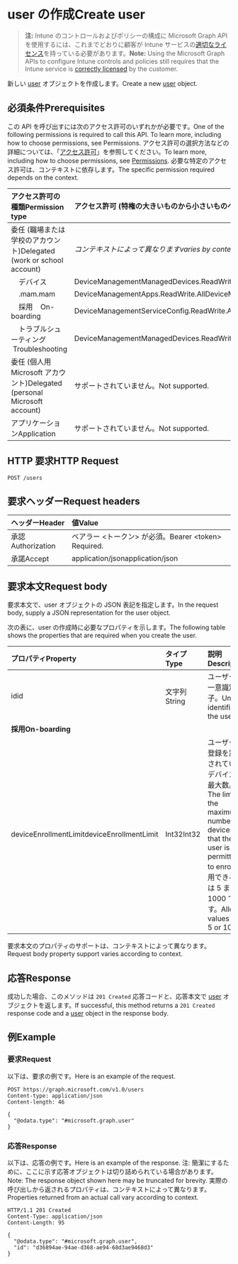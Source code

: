 # <a name="create-user"></a><span data-ttu-id="38e64-101">user の作成</span><span class="sxs-lookup"><span data-stu-id="38e64-101">Create user</span></span>

> <span data-ttu-id="38e64-102">**注:** Intune のコントロールおよびポリシーの構成に Microsoft Graph API を使用するには、これまでどおりに顧客が Intune サービスの[適切なライセンス](https://go.microsoft.com/fwlink/?linkid=839381)を持っている必要があります。</span><span class="sxs-lookup"><span data-stu-id="38e64-102">**Note:** Using the Microsoft Graph APIs to configure Intune controls and policies still requires that the Intune service is [correctly licensed](https://go.microsoft.com/fwlink/?linkid=839381) by the customer.</span></span>

<span data-ttu-id="38e64-103">新しい [user](../resources/intune_shared_user.md) オブジェクトを作成します。</span><span class="sxs-lookup"><span data-stu-id="38e64-103">Create a new [user](../resources/intune_shared_user.md) object.</span></span>
## <a name="prerequisites"></a><span data-ttu-id="38e64-104">必須条件</span><span class="sxs-lookup"><span data-stu-id="38e64-104">Prerequisites</span></span>
<span data-ttu-id="38e64-105">この API を呼び出すには次のアクセス許可のいずれかが必要です。</span><span class="sxs-lookup"><span data-stu-id="38e64-105">One of the following permissions is required to call this API. To learn more, including how to choose permissions, see Permissions.</span></span> <span data-ttu-id="38e64-106">アクセス許可の選択方法などの詳細については、「[アクセス許可](../../../concepts/permissions_reference.md)」を参照してください。</span><span class="sxs-lookup"><span data-stu-id="38e64-106">To learn more, including how to choose permissions, see [Permissions](../../../concepts/permissions_reference.md).</span></span>  <span data-ttu-id="38e64-107">必要な特定のアクセス許可は、コンテキストに依存します。</span><span class="sxs-lookup"><span data-stu-id="38e64-107">The specific permission required depends on the context.</span></span>

|<span data-ttu-id="38e64-108">アクセス許可の種類</span><span class="sxs-lookup"><span data-stu-id="38e64-108">Permission type</span></span>|<span data-ttu-id="38e64-109">アクセス許可 (特権の大きいものから小さいものへ)</span><span class="sxs-lookup"><span data-stu-id="38e64-109">Permissions (from most to least privileged)</span></span>|
|:---|:---|
|<span data-ttu-id="38e64-110">委任 (職場または学校のアカウント)</span><span class="sxs-lookup"><span data-stu-id="38e64-110">Delegated (work or school account)</span></span>| <span data-ttu-id="38e64-111">_コンテキストによって異なります_</span><span class="sxs-lookup"><span data-stu-id="38e64-111">_varies by context_</span></span> |
| <span data-ttu-id="38e64-112">&nbsp; &nbsp; デバイス</span><span class="sxs-lookup"><span data-stu-id="38e64-112">&nbsp;&nbsp;</span></span> | <span data-ttu-id="38e64-113">DeviceManagementManagedDevices.ReadWrite.All</span><span class="sxs-lookup"><span data-stu-id="38e64-113">DeviceManagementManagedDevices.ReadWrite.All</span></span> |
| <span data-ttu-id="38e64-114">&nbsp; &nbsp; .mam</span><span class="sxs-lookup"><span data-stu-id="38e64-114">.mam</span></span> | <span data-ttu-id="38e64-115">DeviceManagementApps.ReadWrite.All</span><span class="sxs-lookup"><span data-stu-id="38e64-115">DeviceManagementApps.ReadWrite.All</span></span> |
| <span data-ttu-id="38e64-116">&nbsp; &nbsp; 採用</span><span class="sxs-lookup"><span data-stu-id="38e64-116">&nbsp; &nbsp; On-boarding</span></span> | <span data-ttu-id="38e64-117">DeviceManagementServiceConfig.ReadWrite.All</span><span class="sxs-lookup"><span data-stu-id="38e64-117">DeviceManagementServiceConfig.ReadWrite.All</span></span> |
| <span data-ttu-id="38e64-118">&nbsp; &nbsp; トラブルシューティング</span><span class="sxs-lookup"><span data-stu-id="38e64-118">&nbsp; &nbsp;Troubleshooting</span></span> | <span data-ttu-id="38e64-119">DeviceManagementManagedDevices.ReadWrite.All</span><span class="sxs-lookup"><span data-stu-id="38e64-119">DeviceManagementManagedDevices.ReadWrite.All</span></span> |
|<span data-ttu-id="38e64-120">委任 (個人用 Microsoft アカウント)</span><span class="sxs-lookup"><span data-stu-id="38e64-120">Delegated (personal Microsoft account)</span></span>|<span data-ttu-id="38e64-121">サポートされていません。</span><span class="sxs-lookup"><span data-stu-id="38e64-121">Not supported.</span></span>|
|<span data-ttu-id="38e64-122">アプリケーション</span><span class="sxs-lookup"><span data-stu-id="38e64-122">Application</span></span>|<span data-ttu-id="38e64-123">サポートされていません。</span><span class="sxs-lookup"><span data-stu-id="38e64-123">Not supported.</span></span>|

## <a name="http-request"></a><span data-ttu-id="38e64-124">HTTP 要求</span><span class="sxs-lookup"><span data-stu-id="38e64-124">HTTP Request</span></span>
<!-- {
  "blockType": "ignored"
}
-->
``` http
POST /users
```

## <a name="request-headers"></a><span data-ttu-id="38e64-125">要求ヘッダー</span><span class="sxs-lookup"><span data-stu-id="38e64-125">Request headers</span></span>
|<span data-ttu-id="38e64-126">ヘッダー</span><span class="sxs-lookup"><span data-stu-id="38e64-126">Header</span></span>|<span data-ttu-id="38e64-127">値</span><span class="sxs-lookup"><span data-stu-id="38e64-127">Value</span></span>|
|:---|:---|
|<span data-ttu-id="38e64-128">承認</span><span class="sxs-lookup"><span data-stu-id="38e64-128">Authorization</span></span>|<span data-ttu-id="38e64-129">ベアラー &lt;トークン&gt; が必須。</span><span class="sxs-lookup"><span data-stu-id="38e64-129">Bearer &lt;token&gt; Required.</span></span>|
|<span data-ttu-id="38e64-130">承諾</span><span class="sxs-lookup"><span data-stu-id="38e64-130">Accept</span></span>|<span data-ttu-id="38e64-131">application/json</span><span class="sxs-lookup"><span data-stu-id="38e64-131">application/json</span></span>|

## <a name="request-body"></a><span data-ttu-id="38e64-132">要求本文</span><span class="sxs-lookup"><span data-stu-id="38e64-132">Request body</span></span>
<span data-ttu-id="38e64-133">要求本文で、user オブジェクトの JSON 表記を指定します。</span><span class="sxs-lookup"><span data-stu-id="38e64-133">In the request body, supply a JSON representation for the user object.</span></span>

<span data-ttu-id="38e64-134">次の表に、user の作成時に必要なプロパティを示します。</span><span class="sxs-lookup"><span data-stu-id="38e64-134">The following table shows the properties that are required when you create the user.</span></span>

|<span data-ttu-id="38e64-135">プロパティ</span><span class="sxs-lookup"><span data-stu-id="38e64-135">Property</span></span>|<span data-ttu-id="38e64-136">タイプ</span><span class="sxs-lookup"><span data-stu-id="38e64-136">Type</span></span>|<span data-ttu-id="38e64-137">説明</span><span class="sxs-lookup"><span data-stu-id="38e64-137">Description</span></span>|
|:---|:---|:---|
|<span data-ttu-id="38e64-138">id</span><span class="sxs-lookup"><span data-stu-id="38e64-138">id</span></span>|<span data-ttu-id="38e64-139">文字列</span><span class="sxs-lookup"><span data-stu-id="38e64-139">String</span></span>|<span data-ttu-id="38e64-140">ユーザーの一意識別子。</span><span class="sxs-lookup"><span data-stu-id="38e64-140">Unique identifier of the user.</span></span>|
|<span data-ttu-id="38e64-141">**採用**</span><span class="sxs-lookup"><span data-stu-id="38e64-141">**On-boarding**</span></span>|
|<span data-ttu-id="38e64-142">deviceEnrollmentLimit</span><span class="sxs-lookup"><span data-stu-id="38e64-142">deviceEnrollmentLimit</span></span>|<span data-ttu-id="38e64-143">Int32</span><span class="sxs-lookup"><span data-stu-id="38e64-143">Int32</span></span>|<span data-ttu-id="38e64-144">ユーザーが登録を許可されているデバイスの最大数。</span><span class="sxs-lookup"><span data-stu-id="38e64-144">The limit on the maximum number of devices that the user is permitted to enroll.</span></span> <span data-ttu-id="38e64-145">使用できる値は 5 または 1000 です。</span><span class="sxs-lookup"><span data-stu-id="38e64-145">Allowed values are 5 or 1000.</span></span>|

<span data-ttu-id="38e64-146">要求本文のプロパティのサポートは、コンテキストによって異なります。</span><span class="sxs-lookup"><span data-stu-id="38e64-146">Request body property support varies according to context.</span></span>

## <a name="response"></a><span data-ttu-id="38e64-147">応答</span><span class="sxs-lookup"><span data-stu-id="38e64-147">Response</span></span>
<span data-ttu-id="38e64-148">成功した場合、このメソッドは `201 Created` 応答コードと、応答本文で [user](../resources/intune_shared_user.md) オブジェクトを返します。</span><span class="sxs-lookup"><span data-stu-id="38e64-148">If successful, this method returns a `201 Created` response code and a [user](../resources/intune_shared_user.md) object in the response body.</span></span>

## <a name="example"></a><span data-ttu-id="38e64-149">例</span><span class="sxs-lookup"><span data-stu-id="38e64-149">Example</span></span>

### <a name="request"></a><span data-ttu-id="38e64-150">要求</span><span class="sxs-lookup"><span data-stu-id="38e64-150">Request</span></span>
<span data-ttu-id="38e64-151">以下は、要求の例です。</span><span class="sxs-lookup"><span data-stu-id="38e64-151">Here is an example of the request.</span></span>

``` http
POST https://graph.microsoft.com/v1.0/users
Content-type: application/json
Content-length: 46

{
  "@odata.type": "#microsoft.graph.user"
}
```

### <a name="response"></a><span data-ttu-id="38e64-152">応答</span><span class="sxs-lookup"><span data-stu-id="38e64-152">Response</span></span>
<span data-ttu-id="38e64-153">以下は、応答の例です。</span><span class="sxs-lookup"><span data-stu-id="38e64-153">Here is an example of the response.</span></span> <span data-ttu-id="38e64-154">注: 簡潔にするために、ここに示す応答オブジェクトは切り詰められている場合があります。</span><span class="sxs-lookup"><span data-stu-id="38e64-154">Note: The response object shown here may be truncated for brevity.</span></span> <span data-ttu-id="38e64-155">実際の呼び出しから返されるプロパティは、コンテキストによって異なります。</span><span class="sxs-lookup"><span data-stu-id="38e64-155">Properties returned from an actual call vary according to context.</span></span>

``` http
HTTP/1.1 201 Created
Content-Type: application/json
Content-Length: 95

{
  "@odata.type": "#microsoft.graph.user",
  "id": "d36894ae-94ae-d368-ae94-68d3ae9468d3"
}
```



